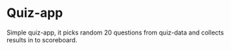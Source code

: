 # Quiz-app
Simple quiz-app, it picks random 20 questions from quiz-data and collects results in to scoreboard.
